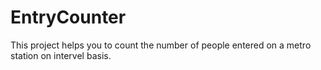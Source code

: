 # EntryCounter
This project helps you to count the number of people entered on a metro station on intervel basis.
